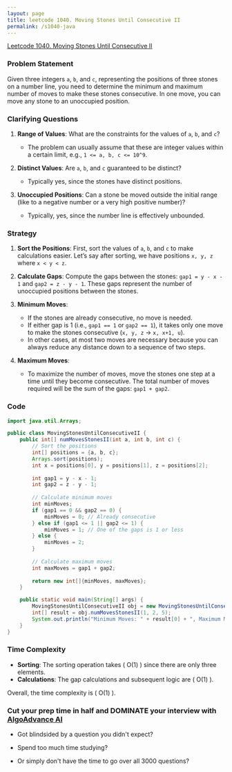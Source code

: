 ```yaml
---
layout: page
title: leetcode 1040. Moving Stones Until Consecutive II
permalink: /s1040-java
---
```

[Leetcode 1040. Moving Stones Until Consecutive II](https://algoadvance.github.io/algoadvance/l1040)
### Problem Statement
Given three integers `a`, `b`, and `c`, representing the positions of three stones on a number line, you need to determine the minimum and maximum number of moves to make these stones consecutive. In one move, you can move any stone to an unoccupied position.

### Clarifying Questions
1. **Range of Values**: What are the constraints for the values of `a`, `b`, and `c`?
   - The problem can usually assume that these are integer values within a certain limit, e.g., `1 <= a, b, c <= 10^9`.

2. **Distinct Values**: Are `a`, `b`, and `c` guaranteed to be distinct?
   - Typically yes, since the stones have distinct positions.

3. **Unoccupied Positions**: Can a stone be moved outside the initial range (like to a negative number or a very high positive number)?
   - Typically, yes, since the number line is effectively unbounded.

### Strategy
1. **Sort the Positions**: First, sort the values of `a`, `b`, and `c` to make calculations easier. Let’s say after sorting, we have positions `x, y, z` where `x < y < z`.

2. **Calculate Gaps**: Compute the gaps between the stones: `gap1 = y - x - 1` and `gap2 = z - y - 1`. These gaps represent the number of unoccupied positions between the stones.

3. **Minimum Moves**:
    - If the stones are already consecutive, no move is needed.
    - If either gap is 1 (i.e., `gap1 == 1` or `gap2 == 1`), it takes only one move to make the stones consecutive (`x, y, z` -> `x, x+1, u`).
    - In other cases, at most two moves are necessary because you can always reduce any distance down to a sequence of two steps.

4. **Maximum Moves**:
    - To maximize the number of moves, move the stones one step at a time until they become consecutive. The total number of moves required will be the sum of the gaps: `gap1 + gap2`.

### Code
```java
import java.util.Arrays;

public class MovingStonesUntilConsecutiveII {
    public int[] numMovesStonesII(int a, int b, int c) {
        // Sort the positions
        int[] positions = {a, b, c};
        Arrays.sort(positions);
        int x = positions[0], y = positions[1], z = positions[2];
        
        int gap1 = y - x - 1;
        int gap2 = z - y - 1;
        
        // Calculate minimum moves
        int minMoves;
        if (gap1 == 0 && gap2 == 0) {
            minMoves = 0; // Already consecutive
        } else if (gap1 <= 1 || gap2 <= 1) {
            minMoves = 1; // One of the gaps is 1 or less
        } else {
            minMoves = 2;
        }
        
        // Calculate maximum moves
        int maxMoves = gap1 + gap2;
        
        return new int[]{minMoves, maxMoves};
    }

    public static void main(String[] args) {
        MovingStonesUntilConsecutiveII obj = new MovingStonesUntilConsecutiveII();
        int[] result = obj.numMovesStonesII(1, 2, 5);
        System.out.println("Minimum Moves: " + result[0] + ", Maximum Moves: " + result[1]);
    }
}
```

### Time Complexity
- **Sorting**: The sorting operation takes \( O(1) \) since there are only three elements.
- **Calculations**: The gap calculations and subsequent logic are \( O(1) \).

Overall, the time complexity is \( O(1) \).


### Cut your prep time in half and DOMINATE your interview with [AlgoAdvance AI](https://algoAdvance.com)

- Got blindsided by a question you didn't expect?

- Spend too much time studying?

- Or simply don't have the time to go over all 3000 questions?

